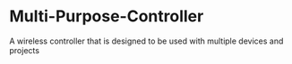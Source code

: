 # Multi-Purpose-Controller
A wireless controller that is designed to be used with multiple devices and projects
